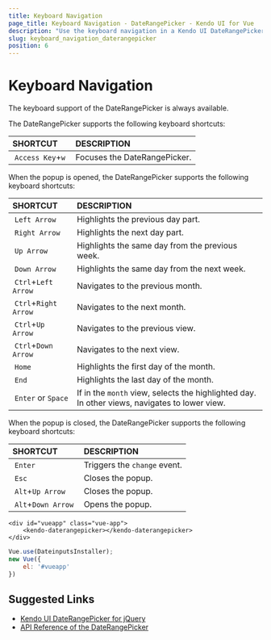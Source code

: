 ```yaml
---
title: Keyboard Navigation
page_title: Keyboard Navigation - DateRangePicker - Kendo UI for Vue
description: "Use the keyboard navigation in a Kendo UI DateRangePicker Vue wrapper."
slug: keyboard_navigation_daterangepicker
position: 6
---
```


# Keyboard Navigation

The keyboard support of the DateRangePicker is always available.

The DateRangePicker supports the following keyboard shortcuts:

| SHORTCUT | DESCRIPTION |
|:--- |:--- |
| `Access Key`+`w` | Focuses the DateRangePicker.|

When the popup is opened, the DateRangePicker supports the following keyboard shortcuts:

| SHORTCUT | DESCRIPTION |
|:--- |:--- |
| `Left Arrow`  | Highlights the previous day part.|
| `Right Arrow` | Highlights the next day part.|
| `Up Arrow`    | Highlights the same day from the previous week.|
| `Down Arrow`  | Highlights the same day from the next week.|
| `Ctrl`+`Left Arrow`   | Navigates to the previous month.|
| `Ctrl`+`Right Arrow`  | Navigates to the next month.|
| `Ctrl`+`Up Arrow`     | Navigates to the previous view.|
| `Ctrl`+`Down Arrow`   | Navigates to the next view.|
| `Home`                | Highlights the first day of the month.|
| `End`                 | Highlights the last day of the month.|
| `Enter` or `Space`    | If in the `month` view, selects the highlighted day. In other views, navigates to lower view.|

When the popup is closed, the DateRangePicker supports the following keyboard shortcuts:

| SHORTCUT | DESCRIPTION |
|:--- |:--- |
| `Enter` | Triggers the `change` event.  |
| `Esc`   | Closes the popup.             |
| `Alt`+`Up Arrow`    | Closes the popup. |
| `Alt`+`Down Arrow`  | Opens the popup.  |

```html-preview
<div id="vueapp" class="vue-app">
    <kendo-daterangepicker></kendo-daterangepicker>
</div>
```
```js
Vue.use(DateinputsInstaller);
new Vue({
	el: '#vueapp'
})
```

## Suggested Links

* [Kendo UI DateRangePicker for jQuery](https://docs.telerik.com/kendo-ui/controls/editors/daterangepicker/overview)
* [API Reference of the DateRangePicker](https://docs.telerik.com/kendo-ui/api/javascript/ui/daterangepicker)
